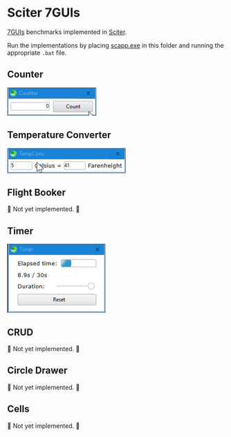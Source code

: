 # Sciter 7GUIs

[7GUIs](https://eugenkiss.github.io/7guis/tasks) benchmarks implemented in [Sciter](https://github.com/c-smile/sciter-sdk).

Run the implementations by placing [scapp.exe](https://github.com/c-smile/sciter-sdk/tree/master/bin.win/x64) in this folder and running the appropriate `.bat` file.

## Counter

![screenshot](screenshots/counter.gif)

## Temperature Converter

![screenshot](screenshots/temperature-converter.gif)

## Flight Booker

:construction: Not yet implemented. :construction:

## Timer

![screenshot](screenshots/timer.gif)

## CRUD

:construction: Not yet implemented. :construction:

## Circle Drawer

:construction: Not yet implemented. :construction:

## Cells

:construction: Not yet implemented. :construction: